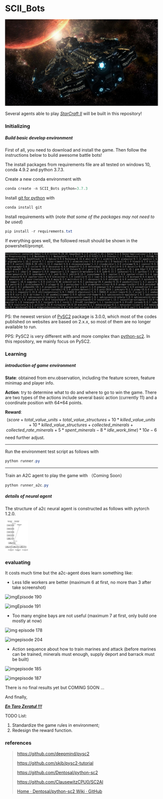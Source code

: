 # SCII_Bots
<img src="assets/BC.jpg" style="zoom:100%"/>

Several agents able to play *[StarCraft II]((https://starcraft2.com/))* will be built in this repository!



### Initializing

##### Build basic develop environment

First of all, you need to download and install the game. Then follow the instructions below to build awesome battle bots!

The install packages from requirements file are all tested on windows 10, conda 4.9.2 and python 3.7.3.

Create a new conda environment with

```powershell
conda create -n SCII_Bots python=3.7.3
```

Install [git for python](https://anaconda.org/anaconda/git) with 

```powershell
conda install git
```

Install requirements with (*note that some of the packages may not need to be used*)

```powershell
pip install -r requirements.txt
```

If everything goes well, the followed result should be shown in the powershell/prompt.

<img src="assets/requirements_of_py37_clone.png" style="zoom:80%"/>

PS: the newest version of [PySC2](https://github.com/deepmind/pysc2) package is 3.0.0, which most of the codes published on websites are based on 2.x.x, so most of them are no longer available to run. 

PPS: PySC2 is very different with and more complex than [python-sc2](https://github.com/Dentosal/python-sc2). In this repository, we mainly focus on PySC2.



### Learning

##### introduction of game environment 

**State**: obtained from env.observation, including the feature screen, feature minimap and player info.

**Action**: try to determine what to do and where to go to win the game. There are two types of the actions include several basic action (currently 11) and a coordinate position with 64*64 points.

**Reward**: 
$$
(score + total\_value\_units + total\_value\_structures + 10*killed\_value\_units + 10*killed\_value\_structures + collected\_minerals + collected\_rate\_minerals + 5*spent\_minerals - 8*idle\_work\_time) * 10e-6
$$
need further adjust.

------

Run the environment test script as follows with

```powershell
python runner.py
```

------

Train an A2C agent to play the game with （Coming Soon）

```powershell
python runner_a2c.py
```



##### details of neural agent

The structure of a2c neural agent is constructed as follows with pytorch 1.2.0.

<img src="assets/a2cagent-1621745942426.png" style="zoom:10%"/>



### evaluating

It costs much time but the a2c-agent does learn something like:

- Less Idle workers are better (maximum 6 at first, no more than 3 after take screenshot)

![img](file:///C:/Users/zz-guo/AppData/Local/Temp/msohtmlclip1/01/clip_image002.jpg)Episode 190

![img](file:///C:/Users/zz-guo/AppData/Local/Temp/msohtmlclip1/01/clip_image004.jpg)Episode 191



-  Too many engine bays are not useful (maximum 7 at first, only build one mostly at now)

![img](file:///C:/Users/zz-guo/AppData/Local/Temp/msohtmlclip1/01/clip_image008.jpg) episode 178

![img](file:///C:/Users/zz-guo/AppData/Local/Temp/msohtmlclip1/01/clip_image010.jpg)episode 204

 

- Action sequence about how to train marines and attack (before marines can be trained, minerals must enough, supply deport and barrack must be built)

![img](file:///C:/Users/zz-guo/AppData/Local/Temp/msohtmlclip1/01/clip_image012.jpg)episode 185

![img](file:///C:/Users/zz-guo/AppData/Local/Temp/msohtmlclip1/01/clip_image014.jpg)episode 187

There is no final results yet but COMING SOON ...



And finally,

<u>***En Taro Zeratul !!!***</u>



TODO List:

1. Standardize the game rules in environment;
2. Redesign the reward function.

### references

> https://github.com/deepmind/pysc2
>
> https://github.com/skjb/pysc2-tutorial
>
> https://github.com/Dentosal/python-sc2
>
> https://github.com/ClausewitzCPU0/SC2AI
>
> [Home · Dentosal/python-sc2 Wiki · GitHub](https://github.com/Dentosal/python-sc2/wiki)